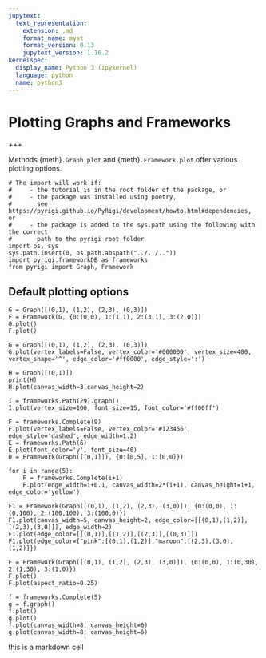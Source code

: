 ```yaml
---
jupytext:
  text_representation:
    extension: .md
    format_name: myst
    format_version: 0.13
    jupytext_version: 1.16.2
kernelspec:
  display_name: Python 3 (ipykernel)
  language: python
  name: python3
---
```


# Plotting Graphs and Frameworks

+++

Methods {meth}`.Graph.plot` and {meth}`.Framework.plot` offer various plotting options.

```{code-cell} ipython3
# The import will work if:
#     - the tutorial is in the root folder of the package, or
#     - the package was installed using poetry,
#       see https://pyrigi.github.io/PyRigi/development/howto.html#dependencies, or
#     - the package is added to the sys.path using the following with the correct
#       path to the pyrigi root folder
import os, sys
sys.path.insert(0, os.path.abspath("../../.."))
import pyrigi.frameworkDB as frameworks
from pyrigi import Graph, Framework
```

## Default plotting options

```{code-cell} ipython3
G = Graph([(0,1), (1,2), (2,3), (0,3)])
F = Framework(G, {0:(0,0), 1:(1,1), 2:(3,1), 3:(2,0)})
G.plot()
F.plot()
```

```{code-cell} ipython3
G = Graph([(0,1), (1,2), (2,3), (0,3)])
G.plot(vertex_labels=False, vertex_color='#000000', vertex_size=400, vertex_shape='^', edge_color='#ff0000', edge_style=':')

H = Graph([(0,1)])
print(H)
H.plot(canvas_width=3,canvas_height=2)

I = frameworks.Path(29).graph()
I.plot(vertex_size=100, font_size=15, font_color='#ff00ff')
```

```{code-cell} ipython3
F = frameworks.Complete(9)
F.plot(vertex_labels=False, vertex_color='#123456', edge_style='dashed', edge_width=1.2)
E = frameworks.Path(6)
E.plot(font_color='y', font_size=40)
D = Framework(Graph([[0,1]]), {0:[0,5], 1:[0,0]})
```

```{code-cell} ipython3
for i in range(5):
    F = frameworks.Complete(i+1)
    F.plot(edge_width=i+0.1, canvas_width=2*(i+1), canvas_height=i+1, edge_color='yellow')
```

```{code-cell} ipython3
F1 = Framework(Graph([(0,1), (1,2), (2,3), (3,0)]), {0:(0,0), 1:(0,100), 2:(100,100), 3:(100,0)})
F1.plot(canvas_width=5, canvas_height=2, edge_color=[[(0,1),(1,2)],[(2,3),(3,0)]], edge_width=2)
F1.plot(edge_color=[[(0,1)],[(1,2)],[(2,3)],[(0,3)]])
F1.plot(edge_color={"pink":[(0,1),(1,2)],"maroon":[(2,3),(3,0),(1,2)]})
```

```{code-cell} ipython3
F = Framework(Graph([(0,1), (1,2), (2,3), (3,0)]), {0:(0,0), 1:(0,30), 2:(1,30), 3:(1,0)})
F.plot()
F.plot(aspect_ratio=0.25)
```

```{code-cell} ipython3
f = frameworks.Complete(5)
g = f.graph()
f.plot()
g.plot()
f.plot(canvas_width=8, canvas_height=6)
g.plot(canvas_width=8, canvas_height=6)
```

this is a markdown cell

```{code-cell} ipython3

```
